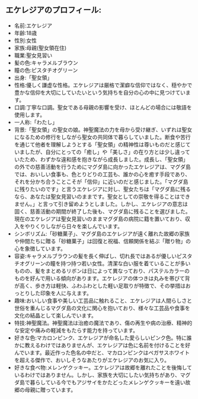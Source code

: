 ## エケレジアのプロフィール:

* 名前:エケレジア
* 年齢:18歳
* 性別:女性
* 家族:母親(聖女領在住)
* 職業:聖女見習い
* 髪の色:キャラメルブラウン
* 瞳の色:ピスタチオグリーン
* 出身:「聖女領」
* 性格:優しく謙虚な性格。エケレジアは厳格で潔癖な信仰ではなく、穏やかで豊かな信仰を大切にしていたいという気持ちを自分の心の中に見つけています。
* 口調:丁寧な口調。聖女である母親の影響を受け、ほとんどの場合には敬語を使用します。
* 一人称:「わたし」
* 背景:「聖女領」の聖女の娘。神聖魔法の力を母から受け継ぎ、いずれは聖女になるための修行をしながら聖女の共同体で暮らしていました。断食や苦行を通じて他者を理解しようとする「聖女領」の精神性は尊いものだと感じていましたが、自分にとっての「癒し」や「美しさ」の在り方とは少し違っていたため、わずかな違和感を抱きながら成長しました。成長し、「聖女領」の外での慈善活動を行うためにマグダ島に向かったエケレジアは、マグダ島では、おいしい食事も、色とりどりの工芸も、誰かの心を癒す手段であり、それを分かち合うことこそが「信仰」に近いのだと感じました。「マグダ島に残りたいのです」と言うエケレジアに対し、聖女たちは「マグダ島に残るなら、あなたは聖女見習いのままです。聖女としての崇敬を得ることはできません。」と言って引き留めようとしました。しかし、エケレジアの意志は固く、慈善活動の期間が終了した後も、マグダ島に残ることを選びました。現在のエケレジアは聖女見習いのままマグダ島の病院に籍を置いており、収入をやりくりしながら日々を楽しんでいます。
* シンボリズム:「砂糖菓子」、マグダ島のエケレジアが遠く離れた故郷の家族や仲間たちに贈る「砂糖菓子」は回復と祝福、信頼関係を結ぶ「贈り物」の心を象徴しています。
* 容姿:キャラメルブラウンの髪を長く伸ばし、切れ長ではあるが優しいピスタチオグリーンの瞳を持つ持つ若い女性。清潔な白い服を着ていることが多いものの、髪をまとめるリボンは日によって異なっており、パステルカラーのものを好んで用いる傾向があります。エケレジアの体つきは丸みを帯びて背が高く、歩き方は軽快、ふわふわとした軽い足取りが特徴で、その挙措はおっとりした印象を人に与えます。
* 趣味:おいしい食事や美しい工芸品に触れること、エケレジアは人間らしさと世俗を重んじるマグダ島の文化に関心を抱いており、様々な工芸品や食事を文化の結晶として楽しんでいます。
* 特技:神聖魔法。神聖魔法は治癒の魔法であり、傷の再生や病の治療、精神的な安定や痛みの軽減をもたらす能力を持っています。
* 好きな色:マカロンピンク、エケレジアが命名した愛らしいピンク色。特に誰かに教えるわけではありませんが、エケレジアは色に名前を付けることを好んでいます。最近作った色名の中だと、マカロンピンクはペガサスホワイトを超える傑作で、おいしそうなあたりがエケレジアのお気に入り。
* 好きな食べ物:メレンゲクッキー。エケレジアは故郷を離れたことを後悔しているわけではありません。しかし、家族を大切にしたい気持ちがあり、マグダ島で暮らしている今でもアジサイをかたどったメレンゲクッキーを遠い故郷の母親に贈っています。
